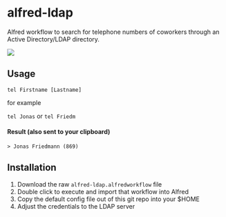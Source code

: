 alfred-ldap
==============

Alfred workflow to search for telephone numbers of coworkers through an Active Directory/LDAP directory.

![](http://up.frd.mn/eklpc.png)

## Usage

`tel Firstname [Lastname]`  

for example

`tel Jonas` or `tel Friedm`

#### Result (also sent to your clipboard)

`> Jonas Friedmann (869)`  

## Installation

1. Download the raw `alfred-ldap.alfredworkflow` file
1. Double click to execute and import that workflow into Alfred
1. Copy the default config file out of this git repo into your $HOME
1. Adjust the credentials to the LDAP server
